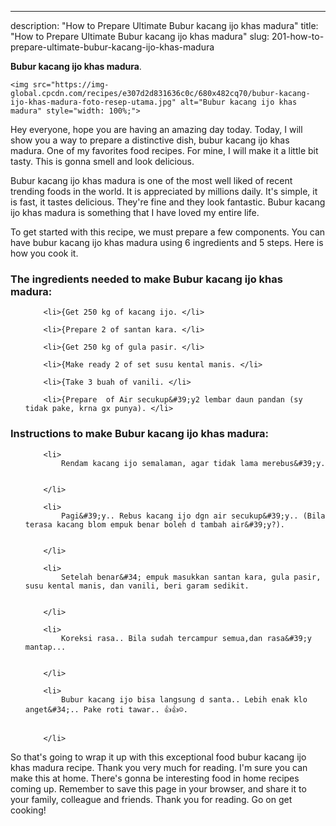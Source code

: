 ---
description: "How to Prepare Ultimate Bubur kacang ijo khas madura"
title: "How to Prepare Ultimate Bubur kacang ijo khas madura"
slug: 201-how-to-prepare-ultimate-bubur-kacang-ijo-khas-madura

<p>
	<strong>Bubur kacang ijo khas madura</strong>. 
	
</p>
<p>
	
	<img src="https://img-global.cpcdn.com/recipes/e307d2d831636c0c/680x482cq70/bubur-kacang-ijo-khas-madura-foto-resep-utama.jpg" alt="Bubur kacang ijo khas madura" style="width: 100%;">
	
	
</p>
<p>
	Hey everyone, hope you are having an amazing day today. Today, I will show you a way to prepare a distinctive dish, bubur kacang ijo khas madura. One of my favorites food recipes. For mine, I will make it a little bit tasty. This is gonna smell and look delicious.
</p>
	
<p>
	Bubur kacang ijo khas madura is one of the most well liked of recent trending foods in the world. It is appreciated by millions daily. It's simple, it is fast, it tastes delicious. They're fine and they look fantastic. Bubur kacang ijo khas madura is something that I have loved my entire life.
</p>
<p>
	
</p>

<p>
To get started with this recipe, we must prepare a few components. You can have bubur kacang ijo khas madura using 6 ingredients and 5 steps. Here is how you cook it.
</p>

<h3>The ingredients needed to make Bubur kacang ijo khas madura:</h3>

<ol>
	
		<li>{Get 250 kg of kacang ijo. </li>
	
		<li>{Prepare 2 of santan kara. </li>
	
		<li>{Get 250 kg of gula pasir. </li>
	
		<li>{Make ready 2 of set susu kental manis. </li>
	
		<li>{Take 3 buah of vanili. </li>
	
		<li>{Prepare  of Air secukup&#39;y2 lembar daun pandan (sy tidak pake, krna gx punya). </li>
	
</ol>
<p>
	
</p>

<h3>Instructions to make Bubur kacang ijo khas madura:</h3>

<ol>
	
		<li>
			Rendam kacang ijo semalaman, agar tidak lama merebus&#39;y.
			
			
		</li>
	
		<li>
			Pagi&#39;y.. Rebus kacang ijo dgn air secukup&#39;y.. (Bila terasa kacang blom empuk benar boleh d tambah air&#39;y?).
			
			
		</li>
	
		<li>
			Setelah benar&#34; empuk masukkan santan kara, gula pasir, susu kental manis, dan vanili, beri garam sedikit.
			
			
		</li>
	
		<li>
			Koreksi rasa.. Bila sudah tercampur semua,dan rasa&#39;y mantap...
			
			
		</li>
	
		<li>
			Bubur kacang ijo bisa langsung d santa.. Lebih enak klo anget&#34;.. Pake roti tawar.. 👍👍☺.
			
			
		</li>
	
</ol>

<p>
	
</p>

<p>
	So that's going to wrap it up with this exceptional food bubur kacang ijo khas madura recipe. Thank you very much for reading. I'm sure you can make this at home. There's gonna be interesting food in home recipes coming up. Remember to save this page in your browser, and share it to your family, colleague and friends. Thank you for reading. Go on get cooking!
</p>
